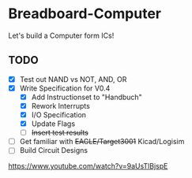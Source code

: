 # Breadboard-Computer
Let's build a Computer form ICs!

## TODO
- [X] Test out NAND vs NOT, AND, OR
- [X] Write Specification for V0.4
  - [X] Add Instructionset to "Handbuch"
  - [X] Rework Interrupts
  - [X] I/O Specification
  - [X] Update Flags
  - [ ] ~~Insert test results~~
- [ ] Get familiar with ~~EAGLE/Target3001~~ Kicad/Logisim
- [ ] Build Circuit Designs

https://www.youtube.com/watch?v=9aUsTlBjspE
